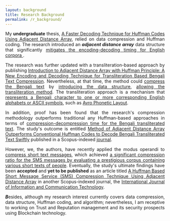 ```yaml
---
layout: background
title: Research Background
permalink: /r_background/
---
```


<p style="text-align: justify">
My <b>undergraduate</b> thesis, <a href='https://link.springer.com/chapter/10.1007/978-981-15-3607-6_25'>A Faster Decoding Technique for Huffman Codes Using Adjacent Distance Array</a>, relied on data compression and Huffman coding. The research introduced an <em><b>adjacent distance array</b></em> data structure that significantly <u>mitigates the encoding-decoding timing for English corpora </u>.
</p>

<p style="text-align: justify">
The research was further updated with a transliteration-based approach by publishing <a href='https://link.springer.com/chapter/10.1007/978-981-33-4299-6_45'>Introduction to Adjacent Distance Array with Huffman Principle: A New Encoding and Decoding Technique for Transliteration Based Bengali Text Compression</a>. Nevertheless, at that time, the method could <u>compress the Bengali text</u> by <u>introducing the data structure</u>, <u>allowing the transliteration method</u>. The transliteration approach is a mechanism that <u>represents a Bengali character to one or more corresponding English alphabets or ASCII symbols</u>, such as <a href='https://www.omicronlab.com/avro-keyboard.html'>Avro Phonetic Layout</a>.
</p>

<p style="text-align: justify">
In addition, proof has been found that the research's compression methodology outperforms traditional any Huffman-based approaches in terms of <u>compression-decompression time for the Bengali transliterated text</u>. The study's outcome is entitled <a href='https://journal.uob.edu.bh/handle/123456789/4498'>Method of Adjacent Distance Array Outperforms Conventional Huffman Codes to Decode Bengali Transliterated Text Swiftly</a> published in a Scopus-indexed <a href='https://journal.uob.edu.bh/handle/123456789/12?id=about'>journal</a>.
</p>

<p style="text-align: justify">
However, we, the authors, have recently applied the modus operandi to <u>compress short text messages</u>, which achieved <u>a significant compression ratio for the SMS messages by evaluating a prestigious corpus containing various short texts of people</u>. Eventually, the study's ultimate findings have been <b>accepted</b> and <b>yet to be published</b> as an article titled <a href='https://www.inderscience.com/info/ingeneral/forthcoming.php?jcode=ijict#111512'>A Huffman Based Short Message Service (SMS) Compression Technique Using Adjacent Distance Array</a> in another Scopus-indexed journal, the <a href='https://www.inderscience.com/jhome.php?jcode=ijict'>International Journal of Information and Communication Technology</a>.
</p>

<p style="text-align: justify">
<b><em>B</em></b>esides, although my research interest currently covers data compression, data structure, Huffman coding, and algorithm; nevertheless, I am receptive to working on Trust and Reputation management and its security prospects using Blockchain technology.
</p>